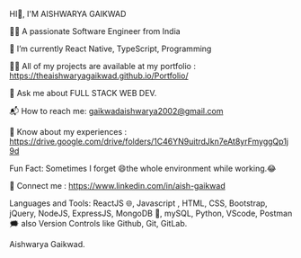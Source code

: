   HI👋, I'M AISHWARYA GAIKWAD

👩‍🎓 A passionate Software Engineer from India

🌱 I’m currently React Native, TypeScript, Programming

👨‍💻 All of my projects are available at my portfolio : https://theaishwaryagaikwad.github.io/Portfolio/

💬 Ask me about FULL STACK WEB DEV.

📬 How to reach me: gaikwadaishwarya2002@gmail.com

📌 Know about my experiences : https://drive.google.com/drive/folders/1C46YN9uitrdJkn7eAt8yrFmyggQp1j9d

Fun Fact: Sometimes I forget 😄the whole environment while working.😂

🔗 Connect me : https://www.linkedin.com/in/aish-gaikwad

Languages and Tools: 
         ReactJS 🌐, Javascript , HTML, CSS, Bootstrap, jQuery, NodeJS, ExpressJS, MongoDB 🍃, mySQL, Python, VScode, Postman 🗯 
          also Version Controls like Github, Git, GitLab.

Aishwarya Gaikwad.
